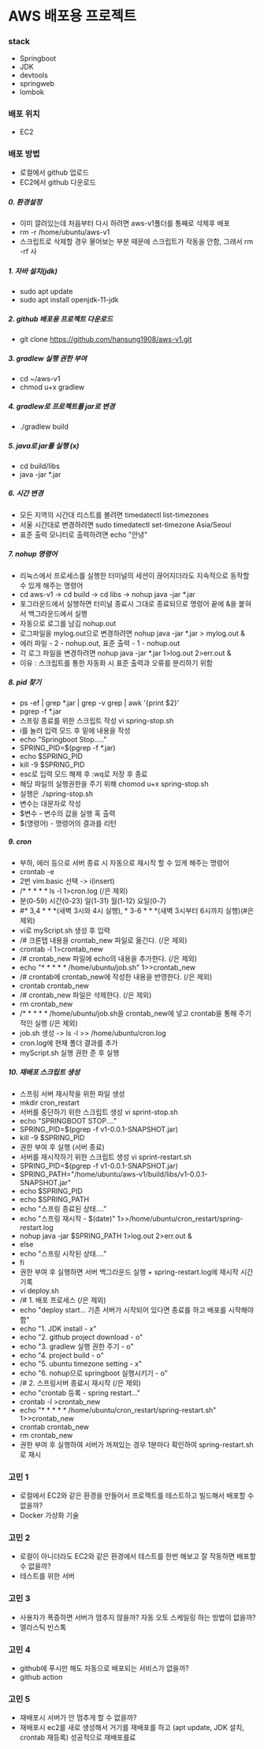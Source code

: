 # AWS 배포용 프로젝트

### stack
- Springboot
- JDK
- devtools
- springweb
- lombok

### 배포 위치 
- EC2

### 배포 방법
- 로컬에서 github 업로드
- EC2에서 github 다운로드

##### 0. 환경설정
- 이미 깔려있는데 처음부터 다시 하려면 aws-v1폴더를 통째로 삭제후 배포
- rm -r /home/ubuntu/aws-v1
- 스크립트로 삭제할 경우 물어보는 부분 때문에 스크립트가 작동을 안함, 그래서 rm -rf 사

##### 1. 자바 설치(jdk)
- sudo apt update
- sudo apt install openjdk-11-jdk

##### 2. github 배포용 프로젝트 다운로드
- git clone https://github.com/hansung1908/aws-v1.git

##### 3. gradlew 실행 권한 부여
- cd ~/aws-v1
- chmod u+x gradlew

##### 4. gradlew로 프로젝트를 jar로 변경
- ./gradlew build

##### 5. java로 jar를 실행 (x)
- cd build/libs
- java -jar *.jar

##### 6. 시간 변경
- 모든 지역의 시간대 리스트를 볼려면 timedatectl list-timezones
- 서울 시간대로 변경하려면 sudo timedatectl set-timezone Asia/Seoul
- 표준 출력 모니터로 출력하려면 echo "안녕"

##### 7. nohup 명령어
- 리눅스에서 프로세스를 실행한 터미널의 세션이 끊어지더라도 지속적으로 동작할 수 있게 해주는 명령어
- cd aws-v1 -> cd build -> cd libs -> nohup java -jar *.jar
- 포그라운드에서 실행하면 터미널 종료시 그대로 종료되므로 명령어 끝에 &을 붙혀서 백그라운드에서 실행
- 자동으로 로그를 남김 nohup.out
- 로그파일을 mylog.out으로 변경하려면 nohup java -jar *.jar > mylog.out &
- 에러 파일 - 2 - nohup.out, 표준 출력 - 1 - nohup.out
- 각 로그 파일을 변경하려면 nohup java -jar *.jar 1>log.out 2>err.out &
- 이유 : 스크립트를 통한 자동화 시 표준 출력과 오류를 분리하기 위함

##### 8. pid 찾기
- ps -ef | grep *.jar | grep -v grep | awk '{print $2}'
- pgrep -f *.jar
- 스프링 종료를 위한 스크립트 작성 vi spring-stop.sh
- i를 눌러 입력 모드 후 밑에 내용을 작성
- echo "Springboot Stop....."
- SPRING_PID=$(pgrep -f *.jar)
- echo $SPRING_PID
- kill -9 $SPRING_PID
- esc로 입력 모드 해제 후 :wq로 저장 후 종료
- 해당 파일의 실행권한을 주기 위해 chomod u+x spring-stop.sh
- 실행은 ./spring-stop.sh
- 변수는 대문자로 작성
- $변수 - 변수의 값을 실행 혹 출력
- $(명령어) - 명령어의 결과를 리턴

##### 9. cron
- 부하, 에러 등으로 서버 종료 시 자동으로 재시작 할 수 있게 해주는 명령어
- crontab -e
- 2번 vim.basic 선택 -> i(insert)
- /* * * * * ls -l 1>cron.log (/은 제외)
- 분(0-59) 시간(0-23) 일(1-31) 월(1-12) 요일(0-7)
- #* 3,4 * * *(새벽 3시와 4시 실행), * 3-6 * * *(새벽 3시부터 6시까지 실행)(#은 제외)
- vi로 myScript.sh 생성 후 입력
- /# 크론탭 내용을 crontab_new 파일로 옮긴다. (/은 제외)
- crontab -l 1>crontab_new
- /# crontab_new 파일에 echo의 내용을 추가한다. (/은 제외)
- echo "* * * * * /home/ubuntu/job.sh" 1>>crontab_new
- /# crontab에 crontab_new에 작성한 내용을 반영한다. (/은 제외)
- crontab crontab_new
- /# crontab_new 파일은 삭제한다. (/은 제외)
- rm crontab_new
- /* * * * * /home/ubuntu/job.sh을 crontab_new에 넣고 crontab을 통해 주기적인 실행 (/은 제외)
- job.sh 생성 -> ls -l >> /home/ubuntu/cron.log
- cron.log에 현재 폴더 결과를 추가
- myScript.sh 실행 권한 준 후 실행

##### 10. 재배포 스크립트 생성
- 스프링 서버 재시작을 위한 파일 생성
- mkdir cron_restart
- 서버를 중단하기 위한 스크립트 생성 vi sprint-stop.sh
- echo "SPRINGBOOT STOP...."
- SPRING_PID=$(pgrep -f v1-0.0.1-SNAPSHOT.jar)
- kill -9 $SPRING_PID
- 권한 부여 후 실행 (서버 종료)
- 서버를 재시작하기 위한 스크립트 생성 vi sprint-restart.sh
- SPRING_PID=$(pgrep -f v1-0.0.1-SNAPSHOT.jar)
- SPRING_PATH="/home/ubuntu/aws-v1/build/libs/v1-0.0.1-SNAPSHOT.jar"
- echo $SPRING_PID
- echo $SPRING_PATH
- echo "스프링 종료된 상태...."
- echo "스프링 재시작 - $(date)" 1>>/home/ubuntu/cron_restart/spring-restart.log
- nohup java -jar $SPRING_PATH 1>log.out 2>err.out &
- else
-   echo "스프링 시작된 상태...."
- fi
- 권한 부여 후 실행하면 서버 백그라운드 실행 + spring-restart.log에 재시작 시간 기록
- vi deploy.sh
- /# 1. 배포 프로세스 (/은 제외)
- echo "deploy start... 기존 서버가 시작되어 있다면 종료를 하고 배포를 시작해야함"
- echo "1. JDK install - x"
- echo "2. github project download - o"
- echo "3. gradlew 실행 권한 주기 - o"
- echo "4. project build  - o"
- echo "5. ubuntu timezone setting - x"
- echo "6. nohup으로 springboot 실행시키기 - o"
- /# 2. 스프링서버 종료시 재시작 (/은 제외)
- echo "crontab 등록 - spring restart..."
- crontab -l >crontab_new
- echo "* * * * * /home/ubuntu/cron_restart/spring-restart.sh" 1>>crontab_new
- crontab crontab_new
- rm crontab_new
- 권한 부여 후 실행하여 서버가 꺼져있는 경우 1분마다 확인하여 spring-restart.sh로 재시

### 고민 1
- 로컬에서 EC2와 같은 환경을 만들어서 프로젝트를 테스트하고 빌드해서 배포할 수 없을까?
- Docker 가상화 기술

### 고민 2
- 로컬이 아니더라도 EC2와 같은 환경에서 테스트를 한번 해보고 잘 작동하면 배포할 수 없을까?
- 테스트를 위한 서버

### 고민 3
- 사용자가 폭증하면 서버가 멈추지 않을까? 자동 오토 스케일링 하는 방법이 없을까?
- 엘라스틱 빈스톡

### 고민 4
- github에 푸시만 해도 자동으로 배포되는 서비스가 없을까? 
- github action

### 고민 5
- 재배포시 서버가 안 멈추게 할 수 없을까?
- 재배포시 ec2를 새로 생성해서 거기를 재배포를 하고 (apt update, JDK 설치, crontab 재등록) 성공적으로 재배포를료
